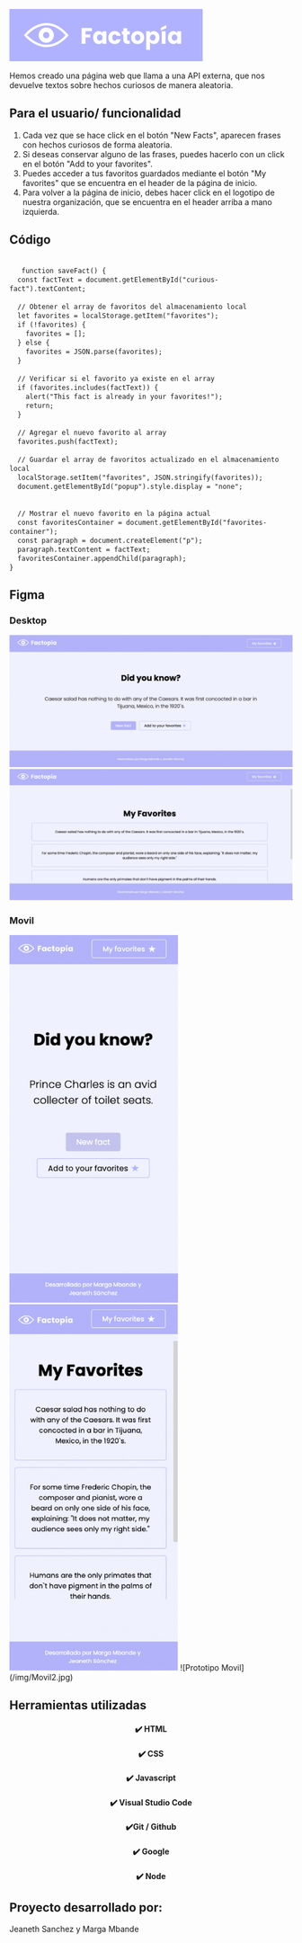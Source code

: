 ![Logotipo Factopia](/img/logo.png)

Hemos creado una página web que llama a una API externa, que nos devuelve textos sobre hechos curiosos de manera aleatoria. 

## Para el usuario/ funcionalidad
1.  Cada vez que se hace click en el botón "New Facts", aparecen frases con hechos curiosos de forma aleatoria.
2.  Si deseas conservar alguno de las frases, puedes hacerlo con un click en el botón "Add to your favorites".
3.  Puedes acceder a tus favoritos guardados mediante el botón "My favorites" que se encuentra en el header de la página de inicio.
4.  Para volver a la página de inicio, debes hacer click en el logotipo de nuestra organización, que se encuentra en el header arriba a mano izquierda.   





## Código

```

   function saveFact() {
  const factText = document.getElementById("curious-fact").textContent;

  // Obtener el array de favoritos del almacenamiento local
  let favorites = localStorage.getItem("favorites");
  if (!favorites) {
    favorites = [];
  } else {
    favorites = JSON.parse(favorites);
  }

  // Verificar si el favorito ya existe en el array
  if (favorites.includes(factText)) {
    alert("This fact is already in your favorites!");
    return;
  }

  // Agregar el nuevo favorito al array
  favorites.push(factText);

  // Guardar el array de favoritos actualizado en el almacenamiento local
  localStorage.setItem("favorites", JSON.stringify(favorites));
  document.getElementById("popup").style.display = "none";


  // Mostrar el nuevo favorito en la página actual
  const favoritesContainer = document.getElementById("favorites-container");
  const paragraph = document.createElement("p");
  paragraph.textContent = factText;
  favoritesContainer.appendChild(paragraph);
}
  ```



## Figma

### Desktop
<img src ="img/desktop-1.jpg" alt="prototipo desktop home">
<img src ="img/desktop-2.jpg" alt="prototipo desktop favoritos" >


### Movil
<img src ="img/movil-1.jpg" alt="prototipo movil home" width="300px">
<img src ="img/movil-2.jpg" alt="prototipo movil favorites" width="300px">
![Prototipo Movil](/img/Movil2.jpg)


 ## Herramientas utilizadas
 <h4 align="center">
 ✔️  HTML 
</h4>
<h4 align="center">
✔️ CSS 
</h4>
<h4 align="center">
✔️ Javascript 
</h4>
<h4 align="center">
✔️ Visual Studio Code 
</h4>
<h4 align="center">
✔️Git / Github 
</h4>
<h4 align="center">
✔️ Google 
</h4>
<h4 align="center">
✔️ Node
</h4>


## Proyecto desarrollado por:

Jeaneth Sanchez y Marga Mbande   

